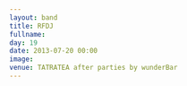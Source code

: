 ```yaml
---
layout: band
title: RFDJ
fullname: 
day: 19
date: 2013-07-20 00:00
image: 
venue: TATRATEA after parties by wunderBar
---
```



